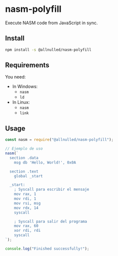 # nasm-polyfill

Execute NASM code from JavaScript in sync.

## Install

```sh
npm install -s @allnulled/nasm-polyfill
```

## Requirements

You need:

  - In Windows:
     - `nasm`
     - `ld`
  - In Linux:
     - `nasm`
     - `link`

## Usage

```js
const nasm = require("@allnulled/nasm-polyfill");

// Ejemplo de uso
nasm(`
  section .data
    msg db 'Hello, World!', 0x0A

  section .text
    global _start

  _start:
    ; Syscall para escribir el mensaje
    mov rax, 1
    mov rdi, 1
    mov rsi, msg
    mov rdx, 14
    syscall

    ; Syscall para salir del programa
    mov rax, 60
    xor rdi, rdi
    syscall
`);

console.log("Finished successfully!");
```